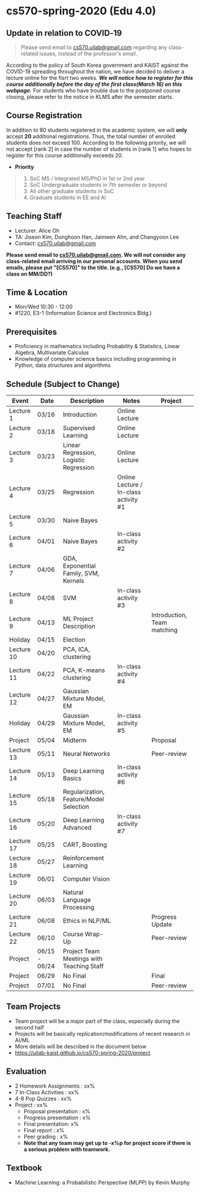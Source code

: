# cs570-spring-2020 (Edu 4.0)

## Update in relation to COVID‑19
> Please send email to cs570.uilab@gmail.com regarding any class-related issues, instead of the professor's email.

According to the policy of South Korea government and KAIST against the COVID-19 spreading throughout the nation, we have decided to deliver a lecture online for the fisrt two weeks. ***We will notice how to register for this course additionally before the day of the first class(March 16) on this webpage.*** For students who have trouble due to the postponed course closing, please refer to the notice in KLMS after the semester starts.


## Course Registration
In addition to 80 students registered in the academic system, we will **only** accept **20** additional registrations. Thus, the total number of enrolled students does not exceed 100. According to the following priority, we will not accept [rank 2] in case the number of students in [rank 1] who hopes to register for this course additionally exceeds 20.
- **Priority**

> 1. SoC MS / Integrated MS/PhD in 1st or 2nd year
> 2. SoC Undergraduate students in 7th semester or beyond
> 3. All other graduate students in SoC
> 4. Graduate students in EE and AI


## Teaching Staff

- Lecturer: Alice Oh
- TA: Jiseon Kim, Donghoon Han, Jaimeen Ahn, and Changyoon Lee
- Contact: cs570.uilab@gmail.com

**Please send email to cs570.uilab@gmail.com. We will not consider any class-related email arriving in our personal accounts. When you send emails, please put "[CS570]" to the title. (e.g., [CS570] Do we have a class on MM/DD?)**

## Time & Location
- Mon/Wed 10:30 - 12:00
- #1220, E3-1 (Information Science and Electronics Bldg.)

## Prerequisites  

- Proficiency in mathematics including Probability & Statistics, Linear Algebra, Multivariate Calculus
- Knowledge of computer science basics including programming in Python, data structures and algorithms 

## Schedule (Subject to Change)

| Event      | Date  | Description                             | Notes                    | Project         |
|------------|-------|-----------------------------------------|--------------------------|-----------------|
| Lecture 1  | 03/16  | Introduction                              |     Online Lecture   |                  |
| Lecture 2  | 03/18  | Supervised Learning                       |     Online Lecture   |                  |
| Lecture 3  | 03/23  | Linear Regression, Logistic Regression    |     Online Lecture   |                  |
| Lecture 4  | 03/25  | Regression                                |     Online Lecture / In-class activity #1   |          |
| Lecture 5  | 03/30  | Naive Bayes                               |                           |                  |
| Lecture 6  | 04/01  | Naive Bayes                               |    In-class activity #2   |                  |
| Lecture 7  | 04/06  | GDA, Exponential Family, SVM, Kernels     |                           |                  |
| Lecture 8  | 04/08  | SVM                                       |    In-class activity #3   |                  |
| Lecture 9  | 04/13  | ML Project Description                    |                         | Introduction, Team matching |
| Holiday    | 04/15  | Election                                  |                           |                  |
| Lecture 10 | 04/20  | PCA, ICA, clustering                      |                           |                  |
| Lecture 11 | 04/22  | PCA, K-means clustering                   |    In-class activity #4   |                  |
| Lecture 12 | 04/27  | Gaussian Mixture Model, EM                |                           |                  |
| Holiday    | 04/29  | Gaussian Mixture Model, EM                |    In-class activity #5   |                  |
| Project    | 05/04  | Midterm                                   |                           | Proposal         |
| Lecture 13 | 05/11  | Neural Networks                           |                           | Peer-review      |
| Lecture 14 | 05/13  | Deep Learning Basics                      |    In-class activity #6   |                  |
| Lecture 15 | 05/18  | Regularization, Feature/Model Selection   |                           |                  |
| Lecture 16 | 05/20  | Deep Learning Advanced                    |    In-class activity #7   |                  |
| Lecture 17 | 05/25  | CART, Boosting                            |                           |                  |
| Lecture 18 | 05/27  | Reinforcement Learning                    |                           |                  |
| Lecture 19 | 06/01  | Computer Vision                           |                           |                  |
| Lecture 20 | 06/03  | Natural Language Processing               |                           |                  |
| Lecture 21 | 06/08  | Ethics in NLP/ML                          |                           | Progress Update  |
| Lecture 22 | 06/10  | Course Wrap-Up                            |                           | Peer-review      |
| Project    | 06/15 - 06/24 | Project Team Meetings with Teaching Staff   |                  |                  |
| Project    | 06/29  | No Final                                  |                           | Final            |
| Project    | 07/01  | No Final                                  |                           | Peer-review      |

## Team Projects

- Team project will be a major part of the class, especially during the second half
- Projects will be basically replication/modifications of recent research in AI/ML
- More details will be described in the document below
- https://uilab-kaist.github.io/cs570-spring-2020/project

## Evaluation 

* 2 Homework Assignments : xx%
* 7 In-Class Activities : xx%
* 4-8 Pop Quizzes : xx%
* Project : xx%
  * Proposal presentation : x%
  * Progress presentation : x%
  * Final presentation: x%
  * Final report : x%
  * Peer grading : x%
  * **Note that any team may get up to -x%p for project score if there is a serious problem with teamwork.**

## Textbook

- Machine Learning: a Probabilistic Perspective (MLPP) by Kevin Murphy
